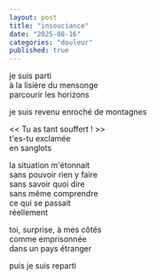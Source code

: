 ```yaml
---
layout: post
title: "insouciance"
date: "2025-08-16"
categories: "douleur"
published: true
---
```


je suis parti  
à la lisière du mensonge  
parcourir les horizons  

je suis revenu
enroché de montagnes   

<< Tu as tant souffert ! >>  
t'es-tu exclamée  
en sanglots  

la situation m'étonnait  
sans pouvoir rien y faire  
sans savoir quoi dire  
sans même comprendre   
ce qui se passait  
réellement  

toi, surprise, à mes côtés  
comme emprisonnée  
dans un pays étranger  

puis je suis reparti  
